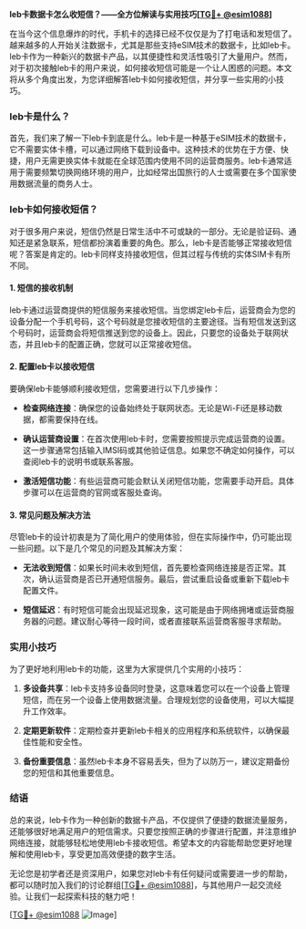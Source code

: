 **leb卡数据卡怎么收短信？——全方位解读与实用技巧[[TG💪+ @esim1088](https://t.me/s/esim1088)]**

在当今这个信息爆炸的时代，手机卡的选择已经不仅仅是为了打电话和发短信了。越来越多的人开始关注数据卡，尤其是那些支持eSIM技术的数据卡，比如leb卡。leb卡作为一种新兴的数据卡产品，以其便捷性和灵活性吸引了大量用户。然而，对于初次接触leb卡的用户来说，如何接收短信可能是一个让人困惑的问题。本文将从多个角度出发，为您详细解答leb卡如何接收短信，并分享一些实用的小技巧。

### leb卡是什么？

首先，我们来了解一下leb卡到底是什么。leb卡是一种基于eSIM技术的数据卡，它不需要实体卡槽，可以通过网络下载到设备中。这种技术的优势在于方便、快捷，用户无需更换实体卡就能在全球范围内使用不同的运营商服务。leb卡通常适用于需要频繁切换网络环境的用户，比如经常出国旅行的人士或需要在多个国家使用数据流量的商务人士。

### leb卡如何接收短信？

对于很多用户来说，短信仍然是日常生活中不可或缺的一部分。无论是验证码、通知还是紧急联系，短信都扮演着重要的角色。那么，leb卡是否能够正常接收短信呢？答案是肯定的。leb卡同样支持接收短信，但其过程与传统的实体SIM卡有所不同。

#### 1. 短信的接收机制

leb卡通过运营商提供的短信服务来接收短信。当您绑定leb卡后，运营商会为您的设备分配一个手机号码，这个号码就是您接收短信的主要途径。当有短信发送到这个号码时，运营商会将短信推送到您的设备上。因此，只要您的设备处于联网状态，并且leb卡的配置正确，您就可以正常接收短信。

#### 2. 配置leb卡以接收短信

要确保leb卡能够顺利接收短信，您需要进行以下几步操作：

- **检查网络连接**：确保您的设备始终处于联网状态。无论是Wi-Fi还是移动数据，都需要保持在线。
  
- **确认运营商设置**：在首次使用leb卡时，您需要按照提示完成运营商的设置。这一步骤通常包括输入IMSI码或其他验证信息。如果您不确定如何操作，可以查阅leb卡的说明书或联系客服。

- **激活短信功能**：有些运营商可能会默认关闭短信功能，您需要手动开启。具体步骤可以在运营商的官网或客服处查询。

#### 3. 常见问题及解决方法

尽管leb卡的设计初衷是为了简化用户的使用体验，但在实际操作中，仍可能出现一些问题。以下是几个常见的问题及其解决方案：

- **无法收到短信**：如果长时间未收到短信，首先要检查网络连接是否正常。其次，确认运营商是否已开通短信服务。最后，尝试重启设备或重新下载leb卡配置文件。

- **短信延迟**：有时短信可能会出现延迟现象，这可能是由于网络拥堵或运营商服务器的问题。建议耐心等待一段时间，或者直接联系运营商客服寻求帮助。

### 实用小技巧

为了更好地利用leb卡的功能，这里为大家提供几个实用的小技巧：

1. **多设备共享**：leb卡支持多设备同时登录，这意味着您可以在一个设备上管理短信，而在另一个设备上使用数据流量。合理规划您的设备使用，可以大幅提升工作效率。

2. **定期更新软件**：定期检查并更新leb卡相关的应用程序和系统软件，以确保最佳性能和安全性。

3. **备份重要信息**：虽然leb卡本身不容易丢失，但为了以防万一，建议定期备份您的短信和其他重要信息。

### 结语

总的来说，leb卡作为一种创新的数据卡产品，不仅提供了便捷的数据流量服务，还能够很好地满足用户的短信需求。只要您按照正确的步骤进行配置，并注意维护网络连接，就能够轻松地使用leb卡接收短信。希望本文的内容能帮助您更好地理解和使用leb卡，享受更加高效便捷的数字生活。

无论您是初学者还是资深用户，如果您对leb卡有任何疑问或需要进一步的帮助，都可以随时加入我们的讨论群组[[TG💪+ @esim1088](https://t.me/s/esim1088)]，与其他用户一起交流经验。让我们一起探索科技的魅力吧！

[[TG💪+ @esim1088](https://t.me/s/esim1088) ![Image](https://i.postimg.cc/4NQfJmqS/Snipaste-2025-05-13-00-14-12.png)]